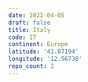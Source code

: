 ```yaml
---
date: 2022-04-05
draft: false
title: Italy
code: IT
continent: Europe
latitude: '41.87194'
longitude: '12.56738'
repo_count: 2
---
```



